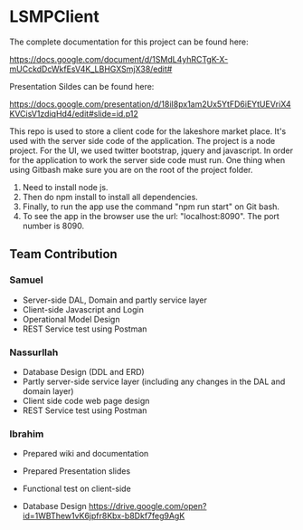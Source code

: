 # LSMPClient

The complete documentation for this project can be found here:

https://docs.google.com/document/d/1SMdL4yhRCTgK-X-mUCckdDcWkfEsV4K_LBHGXSmjX38/edit#

Presentation Sildes can be found here:

https://docs.google.com/presentation/d/18iI8px1am2Ux5YtFD6iEYtUEVriX4KVCisV1zdiqHd4/edit#slide=id.p12

This repo is used to store a client code for the lakeshore market place. It's used with the server side code of the application.
The project is a node project. For the UI, we used twitter bootstrap, jquery and javascript. In order for the application to work the server side code must run. One thing when using Gitbash make sure you are on the root of the project folder. 

1. Need to install node js. 
2. Then do npm install to install all dependencies. 
3. Finally, to run the app use the command "npm run start" on Git bash.
4. To see the app in the browser use the url: "localhost:8090". The port number is 8090. 

## Team Contribution
### Samuel
+ Server-side DAL, Domain and partly service layer
+ Client-side Javascript and Login
+ Operational Model Design
+ REST Service test using Postman
### Nassurllah
+ Database Design (DDL and ERD)
+ Partly server-side service layer (including any changes in the DAL and domain layer)
+ Client side code web page design
+ REST Service test using Postman
### Ibrahim
+ Prepared wiki and documentation
+ Prepared Presentation slides
+ Functional test on client-side

+ Database Design
https://drive.google.com/open?id=1WBThew1vK6jpfr8Kbx-b8Dkf7feg9AgK
